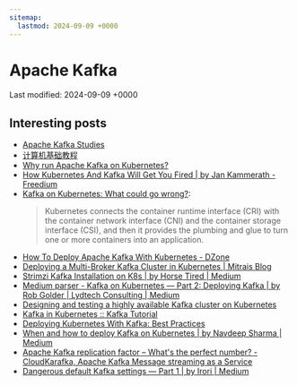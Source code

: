 ```yaml
---
sitemap:
  lastmod: 2024-09-09 +0000
---
```


# Apache Kafka

Last modified: 2024-09-09 +0000

## Interesting posts

- [Apache Kafka Studies](https://jbcodeforce.github.io/kafka-studies/)
- [计算机基础教程](https://lyhistory.com/docs/software/buildingblock/kafka.html#_1-basic-concepts)
- [Why run Apache Kafka on Kubernetes?](https://www.redhat.com/en/topics/integration/why-run-apache-kafka-on-kubernetes)
- [How Kubernetes And Kafka Will Get You Fired \| by Jan Kammerath - Freedium](https://freedium.cfd/https://medium.com/@jankammerath/how-kubernetes-and-kafka-will-get-you-fired-a6dccbd36c77)
- [Kafka on Kubernetes: What could go wrong?](https://redpanda.com/blog/kafka-kubernetes-deployment-pros-cons):
  > Kubernetes connects the container runtime interface (CRI) with the container network interface (CNI) and the container storage interface (CSI), and then it provides the plumbing and glue to turn one or more containers into an application.
- [How To Deploy Apache Kafka With Kubernetes - DZone](https://dzone.com/articles/how-to-deploy-apache-kafka-with-kubernetes)
- [Deploying a Multi-Broker Kafka Cluster in Kubernetes \| Mitrais Blog](https://www.mitrais.com/news-updates/deploying-a-multi-broker-kafka-cluster-in-kubernetes/)
- [Strimzi Kafka Installation on K8s \| by Horse Tired \| Medium](https://medium.com/@horse_tired/strimzi-kafka-installation-on-k8s-cfd1ee015901)
- [Medium parser - Kafka on Kubernetes — Part 2: Deploying Kafka \| by Rob Golder \| Lydtech Consulting \| Medium](http://webcache.googleusercontent.com/search?q=cache:https://medium.com/lydtech-consulting/kafka-on-kubernetes-part-2-deploying-kafka-586f3d7d4c1f&strip=0&vwsrc=1&referer=medium-parser)
- [Designing and testing a highly available Kafka cluster on Kubernetes](https://learnk8s.io/kafka-ha-kubernetes)
- [Kafka in Kubernetes :: Kafka Tutorial](https://redhat-developer-demos.github.io/kafka-tutorial/kafka-tutorial/1.0.x/07-kubernetes.html)
- [Deploying Kubernetes With Kafka: Best Practices](https://web.archive.org/web/20231003010428/https://www.weave.works/blog/kafka-on-kubernetes-and-deploying-best-practice)
- [When and how to deploy Kafka on Kubernetes \| by Navdeep Sharma \| Medium](https://medium.com/@navdeepsharma/when-how-to-deploy-kafka-on-kubernetes-b18f5270db63)
- [Apache Kafka replication factor – What's the perfect number? - CloudKarafka, Apache Kafka Message streaming as a Service](https://www.cloudkarafka.com/blog/apache-kafka-replication-factor-perfect-number.html)
- [Dangerous default Kafka settings — Part 1 \| by Irori \| Medium](https://medium.com/@Irori/dangerous-default-kafka-settings-part-1-2ee99ee7dfe5)

